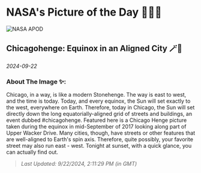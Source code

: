 
# NASA's Picture of the Day 🧑‍🚀💫

  ![NASA APOD](https://apod.nasa.gov/apod/image/2409/Chicagohenge_Artese_1320.jpg)
  
  ## Chicagohenge: Equinox in an Aligned City 🪄🌌
  
  _2024-09-22_
  
  ### About The Image ✨: 
  
  Chicago, in a way, is like a modern Stonehenge. The way is east to west, and the time is today.  Today, and every equinox, the Sun will set exactly to the west, everywhere on Earth. Therefore, today in Chicago, the Sun will set directly down the long equatorially-aligned grid of streets and buildings, an event dubbed #chicagohenge.  Featured here is a Chicago Henge picture taken during the  equinox in mid-September of 2017 looking along part of Upper Wacker Drive.  Many cities, though, have streets or other features that are well-aligned to Earth's spin axis. Therefore, quite possibly, your  favorite street may also run east - west. Tonight at sunset, with a quick glance, you can actually find out.
  
  
  
  > _Last Updated: 9/22/2024, 2:11:29 PM (in GMT)_
  